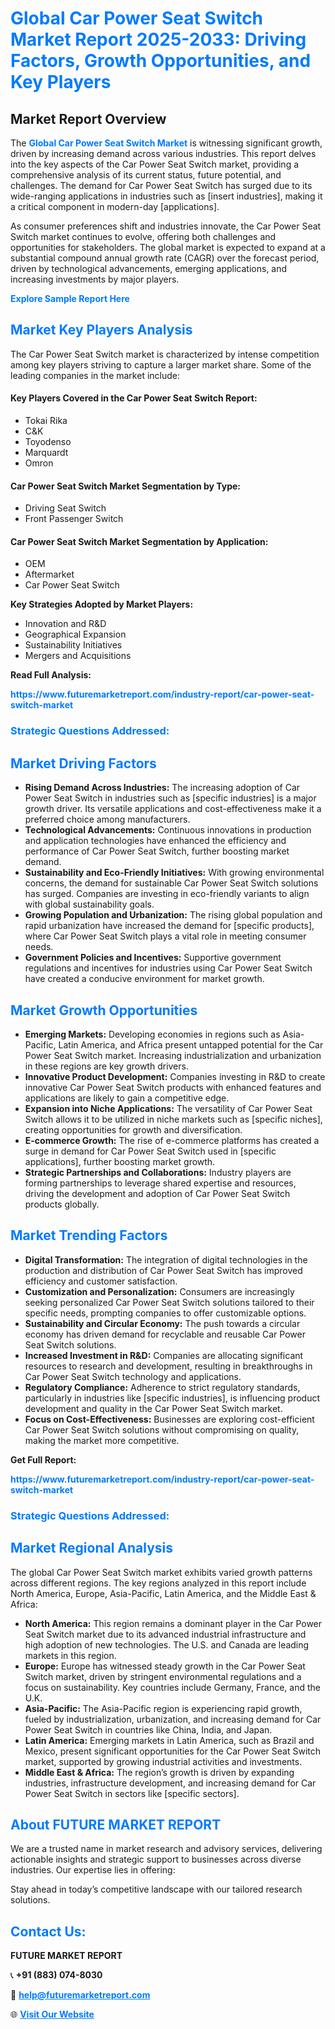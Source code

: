 <h1 style="color: #007BFF;">Global Car Power Seat Switch Market Report 2025-2033: Driving Factors, Growth Opportunities, and Key Players</h1>

<section id="overview">
<h2>Market Report Overview</h2>
<p>The <a href="https://www.futuremarketreport.com/industry-report/car-power-seat-switch-market" style="color: #007BFF; text-decoration: none;"><strong>Global Car Power Seat Switch Market</strong></a> is witnessing significant growth, driven by increasing demand across various industries. This report delves into the key aspects of the Car Power Seat Switch market, providing a comprehensive analysis of its current status, future potential, and challenges. The demand for Car Power Seat Switch has surged due to its wide-ranging applications in industries such as [insert industries], making it a critical component in modern-day [applications].</p>
<p>As consumer preferences shift and industries innovate, the Car Power Seat Switch market continues to evolve, offering both challenges and opportunities for stakeholders. The global market is expected to expand at a substantial compound annual growth rate (CAGR) over the forecast period, driven by technological advancements, emerging applications, and increasing investments by major players.</p>
</section>

<section id="overview">
<p><a href="https://www.futuremarketreport.com/request-sample/reportId=124269" style="color: #007BFF; text-decoration: none;"><strong>Explore Sample Report Here</strong></a></p>
</section>

<section id="key-players">
<h2 style="color: #007BFF;">Market Key Players Analysis</h2>
<p>The Car Power Seat Switch market is characterized by intense competition among key players striving to capture a larger market share. Some of the leading companies in the market include:</p>
<h4>Key Players Covered in the Car Power Seat Switch Report:</h4>
<ul><li>Tokai Rika</li><li>C&amp;K</li><li>Toyodenso</li><li>Marquardt</li><li>Omron</li></ul>
<h4>Car Power Seat Switch Market Segmentation by Type:</h4>
<ul><li>Driving Seat Switch</li><li>Front Passenger Switch</li></ul>

<h4>Car Power Seat Switch Market Segmentation by Application:</h4>
<ul><li>OEM</li><li>Aftermarket</li><li>Car Power Seat Switch</li></ul>
<p><strong>Key Strategies Adopted by Market Players:</strong></p>
<ul>
<li>Innovation and R&D</li>
<li>Geographical Expansion</li>
<li>Sustainability Initiatives</li>
<li>Mergers and Acquisitions</li>
</ul>
</section>

<section>
<p><strong>Read Full Analysis: </strong></p><a href="https://www.futuremarketreport.com/industry-report/car-power-seat-switch-market" style="color: #007BFF; text-decoration: none;"><strong>https://www.futuremarketreport.com/industry-report/car-power-seat-switch-market</strong></a>
<h3 style="color: #007BFF;">Strategic Questions Addressed:</h3>
</section>

<section id="driving-factors">
<h2 style="color: #007BFF;">Market Driving Factors</h2>
<ul>
<li><strong>Rising Demand Across Industries:</strong> The increasing adoption of Car Power Seat Switch in industries such as [specific industries] is a major growth driver. Its versatile applications and cost-effectiveness make it a preferred choice among manufacturers.</li>
<li><strong>Technological Advancements:</strong> Continuous innovations in production and application technologies have enhanced the efficiency and performance of Car Power Seat Switch, further boosting market demand.</li>
<li><strong>Sustainability and Eco-Friendly Initiatives:</strong> With growing environmental concerns, the demand for sustainable Car Power Seat Switch solutions has surged. Companies are investing in eco-friendly variants to align with global sustainability goals.</li>
<li><strong>Growing Population and Urbanization:</strong> The rising global population and rapid urbanization have increased the demand for [specific products], where Car Power Seat Switch plays a vital role in meeting consumer needs.</li>
<li><strong>Government Policies and Incentives:</strong> Supportive government regulations and incentives for industries using Car Power Seat Switch have created a conducive environment for market growth.</li>
</ul>
</section>

<section id="growth-opportunities">
<h2 style="color: #007BFF;">Market Growth Opportunities</h2>
<ul>
<li><strong>Emerging Markets:</strong> Developing economies in regions such as Asia-Pacific, Latin America, and Africa present untapped potential for the Car Power Seat Switch market. Increasing industrialization and urbanization in these regions are key growth drivers.</li>
<li><strong>Innovative Product Development:</strong> Companies investing in R&D to create innovative Car Power Seat Switch products with enhanced features and applications are likely to gain a competitive edge.</li>
<li><strong>Expansion into Niche Applications:</strong> The versatility of Car Power Seat Switch allows it to be utilized in niche markets such as [specific niches], creating opportunities for growth and diversification.</li>
<li><strong>E-commerce Growth:</strong> The rise of e-commerce platforms has created a surge in demand for Car Power Seat Switch used in [specific applications], further boosting market growth.</li>
<li><strong>Strategic Partnerships and Collaborations:</strong> Industry players are forming partnerships to leverage shared expertise and resources, driving the development and adoption of Car Power Seat Switch products globally.</li>
</ul>
</section>

<section id="trending-factors">
<h2 style="color: #007BFF;">Market Trending Factors</h2>
<ul>
<li><strong>Digital Transformation:</strong> The integration of digital technologies in the production and distribution of Car Power Seat Switch has improved efficiency and customer satisfaction.</li>
<li><strong>Customization and Personalization:</strong> Consumers are increasingly seeking personalized Car Power Seat Switch solutions tailored to their specific needs, prompting companies to offer customizable options.</li>
<li><strong>Sustainability and Circular Economy:</strong> The push towards a circular economy has driven demand for recyclable and reusable Car Power Seat Switch solutions.</li>
<li><strong>Increased Investment in R&D:</strong> Companies are allocating significant resources to research and development, resulting in breakthroughs in Car Power Seat Switch technology and applications.</li>
<li><strong>Regulatory Compliance:</strong> Adherence to strict regulatory standards, particularly in industries like [specific industries], is influencing product development and quality in the Car Power Seat Switch market.</li>
<li><strong>Focus on Cost-Effectiveness:</strong> Businesses are exploring cost-efficient Car Power Seat Switch solutions without compromising on quality, making the market more competitive.</li>
</ul>
</section>

<section>
<p><strong>Get Full Report: </strong></p><a href="https://www.futuremarketreport.com/industry-report/car-power-seat-switch-market" style="color: #007BFF; text-decoration: none;"><strong>https://www.futuremarketreport.com/industry-report/car-power-seat-switch-market</strong></a>
<h3 style="color: #007BFF;">Strategic Questions Addressed:</h3>
</section>


<section id="regional-analysis">
<h2 style="color: #007BFF;">Market Regional Analysis</h2>
<p>The global Car Power Seat Switch market exhibits varied growth patterns across different regions. The key regions analyzed in this report include North America, Europe, Asia-Pacific, Latin America, and the Middle East & Africa:</p>
<ul>
<li><strong>North America:</strong> This region remains a dominant player in the Car Power Seat Switch market due to its advanced industrial infrastructure and high adoption of new technologies. The U.S. and Canada are leading markets in this region.</li>
<li><strong>Europe:</strong> Europe has witnessed steady growth in the Car Power Seat Switch market, driven by stringent environmental regulations and a focus on sustainability. Key countries include Germany, France, and the U.K.</li>
<li><strong>Asia-Pacific:</strong> The Asia-Pacific region is experiencing rapid growth, fueled by industrialization, urbanization, and increasing demand for Car Power Seat Switch in countries like China, India, and Japan.</li>
<li><strong>Latin America:</strong> Emerging markets in Latin America, such as Brazil and Mexico, present significant opportunities for the Car Power Seat Switch market, supported by growing industrial activities and investments.</li>
<li><strong>Middle East & Africa:</strong> The region’s growth is driven by expanding industries, infrastructure development, and increasing demand for Car Power Seat Switch in sectors like [specific sectors].</li>
</ul>
</section>

<footer>
<h2 style="color: #007BFF;">About FUTURE MARKET REPORT</h2>
<p>We are a trusted name in market research and advisory services, delivering actionable insights and strategic support to businesses across diverse industries. Our expertise lies in offering:</p>

<p>Stay ahead in today’s competitive landscape with our tailored research solutions.</p>

<h2 style="color: #007BFF;">Contact Us:</h2>
<p><strong>FUTURE MARKET REPORT</strong></p>
<p>📞 <strong>+91 (883) 074-8030</strong></p>
<p>📧 <strong><a href="mailto:help@futuremarketreport.com" style="color: #007BFF;">help@futuremarketreport.com</a></strong></p>
<p>🌐 <strong><a href="https://www.futuremarketreport.com/" style="color: #007BFF;">Visit Our Website</a></strong></p>
</footer>
